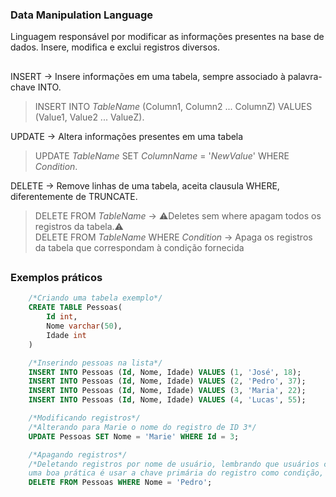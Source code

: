 ### Data Manipulation Language
Linguagem responsável por modificar as informações presentes na base de dados. Insere, modifica e exclui registros diversos.
##


INSERT -> Insere informações em uma tabela, sempre associado à palavra-chave INTO.
>INSERT INTO *TableName* (Column1, Column2 ... ColumnZ) VALUES (Value1, Value2 ... ValueZ).

UPDATE -> Altera informações presentes em uma tabela
>UPDATE *TableName* SET *ColumnName* = '*NewValue*' WHERE *Condition*.

DELETE -> Remove linhas de uma tabela, aceita clausula WHERE, diferentemente de TRUNCATE.
>DELETE FROM *TableName* -> ⚠️Deletes sem where apagam todos os registros da tabela.⚠️<br>
>DELETE FROM *TableName* WHERE *Condition* -> Apaga os registros da tabela que correspondam à condição fornecida

##

### Exemplos práticos

```sql
    /*Criando uma tabela exemplo*/
    CREATE TABLE Pessoas(
        Id int,
        Nome varchar(50),
        Idade int
    )

    /*Inserindo pessoas na lista*/
    INSERT INTO Pessoas (Id, Nome, Idade) VALUES (1, 'José', 18);
    INSERT INTO Pessoas (Id, Nome, Idade) VALUES (2, 'Pedro', 37);
    INSERT INTO Pessoas (Id, Nome, Idade) VALUES (3, 'Maria', 22);
    INSERT INTO Pessoas (Id, Nome, Idade) VALUES (4, 'Lucas', 55);

    /*Modificando registros*/
    /*Alterando para Marie o nome do registro de ID 3*/
    UPDATE Pessoas SET Nome = 'Marie' WHERE Id = 3;

    /*Apagando registros*/
    /*Deletando registros por nome de usuário, lembrando que usuários com nomes iguais teriam suas contas apagadas também, por isso, 
    uma boa prática é usar a chave primária do registro como condição, no caso, ID.*/
    DELETE FROM Pessoas WHERE Nome = 'Pedro';
```